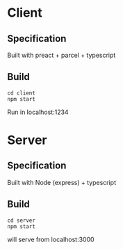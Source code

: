 # Client

## Specification
Built with preact + parcel + typescript

## Build
```
cd client
npm start
```

Run in localhost:1234

# Server

## Specification
Built with Node (express) + typescript

## Build
```
cd server
npm start
```

will serve from localhost:3000